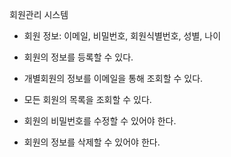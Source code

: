 
회원관리 시스템
- 회원 정보: 이메일, 비밀번호, 회원식별번호, 성별, 나이

- 회원의 정보를 등록할 수 있다.
- 개별회원의 정보를 이메일을 통해 조회할 수 있다.
- 모든 회원의 목록을 조회할 수 있다.
- 회원의 비밀번호를 수정할 수 있어야 한다.
- 회원의 정보를 삭제할 수 있어야 한다.